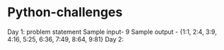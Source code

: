 # Python-challenges

Day 1: problem statement
Sample input- 9
Sample output - {1:1, 2:4, 3:9, 4:16, 5:25, 6:36, 7:49, 8:64, 9:81}
Day 2:
